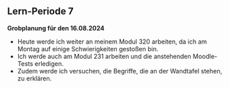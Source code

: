 ## Lern-Periode 7

**Grobplanung für den 16.08.2024**

- Heute werde ich weiter an meinem Modul 320 arbeiten, da ich am Montag auf einige Schwierigkeiten gestoßen bin.
- Ich werde auch am Modul 231 arbeiten und die anstehenden Moodle-Tests erledigen.
- Zudem werde ich versuchen, die Begriffe, die an der Wandtafel stehen, zu erklären.
